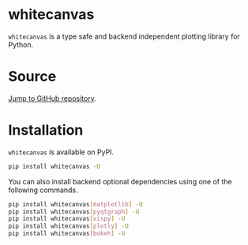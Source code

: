 # whitecanvas

`whitecanvas` is a type safe and backend independent plotting library for Python.

# Source

[Jump to GitHub repository](https://github.com/hanjinliu/whitecanvas).

# Installation

`whitecanvas` is available on PyPI.

``` bash
pip install whitecanvas -U
```

You can also install backend optional dependencies using one of the
following commands.

``` bash
pip install whitecanvas[matplotlib] -U
pip install whitecanvas[pyqtgraph] -U
pip install whitecanvas[vispy] -U
pip install whitecanvas[plotly] -U
pip install whitecanvas[bokeh] -U
```
